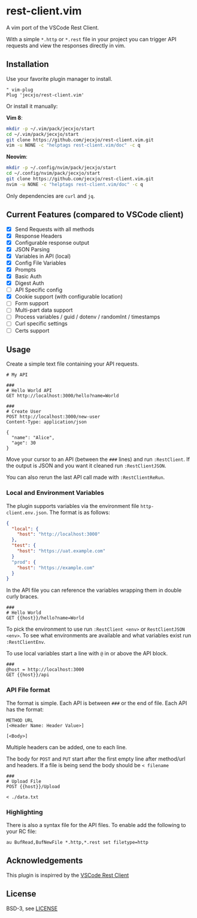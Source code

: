 # rest-client.vim
A vim port of the VSCode Rest Client.

With a simple `*.http` or `*.rest` file in your project you can trigger API
requests and view the responses directly in vim.

## Installation
Use your favorite plugin manager to install.

```vim
" vim-plug
Plug 'jecxjo/rest-client.vim'
```

Or install it manually:

**Vim 8**:
```sh
mkdir -p ~/.vim/pack/jecxjo/start
cd ~/.vim/pack/jecxjo/start
git clone https://github.com/jecxjo/rest-client.vim.git
vim -u NONE -c "helptags rest-client.vim/doc" -c q
```

**Neovim**:
```sh
mkdir -p ~/.config/nvim/pack/jecxjo/start
cd ~/.config/nvim/pack/jecxjo/start
git clone https://github.com/jecxjo/rest-client.vim.git
nvim -u NONE -c "helptags rest-client.vim/doc" -c q
```

Only dependencies are `curl` and `jq`.


## Current Features (compared to VSCode client)

- [X] Send Requests with all methods
- [X] Response Headers
- [X] Configurable response output
- [X] JSON Parsing
- [X] Variables in API (local)
- [X] Config File Variables
- [X] Prompts
- [X] Basic Auth
- [X] Digest Auth
- [ ] API Specific config
- [X] Cookie support (with configurable location)
- [ ] Form support
- [ ] Multi-part data support
- [ ] Process variables / guid / dotenv / randomInt / timestamps
- [ ] Curl specific settings
- [ ] Certs support

## Usage

Create a simple text file containing your API requests.

```
# My API

###
# Hello World API
GET http://localhost:3000/hello?name=World

###
# Create User
POST http://localhost:3000/new-user
Content-Type: application/json

{
  "name": "Alice",
  "age": 30
}
```

Move your cursor to an API (between the `###` lines) and run `:RestClient`. If the output is JSON and you want it cleaned run `:RestClientJSON`.

You can also rerun the last API call made with `:RestClientReRun`.

### Local and Environment Variables

The plugin supports variables via the environment file `http-client.env.json`. The format is as follows:

```json
{
  "local": {
    "host": "http://localhost:3000"
  },
  "test": {
    "host": "https://uat.example.com"
  }
  "prod": {
    "host": "https://example.com"
  }
}
```

In the API file you can reference the variables wrapping them in double curly braces.

```
###
# Hello World
GET {{host}}/hello?name=World
```

To pick the environment to use run `:RestClient <env>` or `RestClientJSON <env>`. To see what environments are available and what variables exist run `:RestClientEnv`.

To use local variables start a line with `@` in or above the API block.

```
###
@host = http://localhost:3000
GET {{host}}/api
```


### API File format

The format is simple. Each API is between `###` or the end of file. Each API has the format:

```
METHOD URL
[<Header Name: Header Value>]

[<Body>]
```

Multiple headers can be added, one to each line.

The body for `POST` and `PUT` start after the first empty line after method/url and headers. If a file is being send the body should be `< filename`

```
###
# Upload File
POST {{host}}/Upload

< ./data.txt
```

### Highlighting

There is also a syntax file for the API files. To enable add the following to your RC file:

```vim
au BufRead,BufNewFile *.http,*.rest set filetype=http
```

## Acknowledgements

This plugin is inspirred by the [VSCode Rest Client](https://github.com/Huachao/vscode-restclient)

## License

BSD-3, see [LICENSE](LICENSE)

